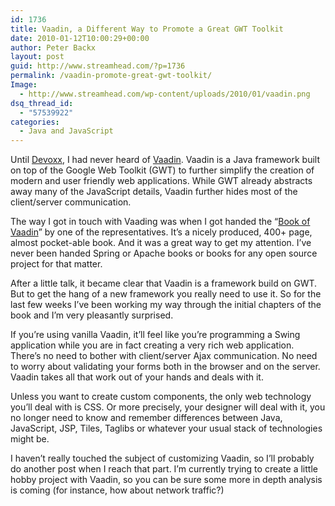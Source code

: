 ```yaml
---
id: 1736
title: Vaadin, a Different Way to Promote a Great GWT Toolkit
date: 2010-01-12T10:00:29+00:00
author: Peter Backx
layout: post
guid: http://www.streamhead.com/?p=1736
permalink: /vaadin-promote-great-gwt-toolkit/
Image:
  - http://www.streamhead.com/wp-content/uploads/2010/01/vaadin.png
dsq_thread_id:
  - "57539922"
categories:
  - Java and JavaScript
---
```

Until <a title="Devoxx 2009" href="http://www.devoxx.com/display/DV09/Home" target="_blank">Devoxx</a>, I had never heard of <a title="Vadding, thinking of U and I" href="http://vaadin.com/home" target="_blank">Vaadin</a>. Vaadin is a Java framework built on top of the Google Web Toolkit (GWT) to further simplify the creation of modern and user friendly web applications. While GWT already abstracts away many of the JavaScript details, Vaadin further hides most of the client/server communication.

The way I got in touch with Vaading was when I got handed the &#8220;<a title="Book of Vaadin" href="http://vaadin.com/book" target="_blank">Book of Vaadin</a>&#8221; by one of the representatives. It&#8217;s a nicely produced, 400+ page, almost pocket-able book. And it was a great way to get my attention. I&#8217;ve never been handed Spring or Apache books or books for any open source project for that matter.

After a little talk, it became clear that Vaadin is a framework build on GWT. But to get the hang of a new framework you really need to use it. So for the last few weeks I&#8217;ve been working my way through the initial chapters of the book and I&#8217;m very pleasantly surprised.

If you&#8217;re using vanilla Vaadin, it&#8217;ll feel like you&#8217;re programming a Swing application while you are in fact creating a very rich web application. There&#8217;s no need to bother with client/server Ajax communication. No need to worry about validating your forms both in the browser and on the server. Vaadin takes all that work out of your hands and deals with it.

Unless you want to create custom components, the only web technology you&#8217;ll deal with is CSS. Or more precisely, your designer will deal with it, you no longer need to know and remember differences between Java, JavaScript, JSP, Tiles, Taglibs or whatever your usual stack of technologies might be.

I haven&#8217;t really touched the subject of customizing Vaadin, so I&#8217;ll probably do another post when I reach that part. I&#8217;m currently trying to create a little hobby project with Vaadin, so you can be sure some more in depth analysis is coming (for instance, how about network traffic?)

<!-- AddThis Advanced Settings generic via filter on the_content -->

<!-- AddThis Share Buttons generic via filter on the_content -->
